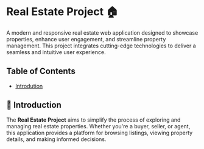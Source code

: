 # Real Estate Project 🏠

A modern and responsive real estate web application designed to showcase properties, enhance user engagement, and streamline property management. This project integrates cutting-edge technologies to deliver a seamless and intuitive user experience.

## Table of Contents

- [Introdution](#introduction)

## 📖 Introduction

The **Real Estate Project** aims to simplify the process of exploring and managing real estate properties. Whether you're a buyer, seller, or agent, this application provides a platform for browsing listings, viewing property details, and making informed decisions.
